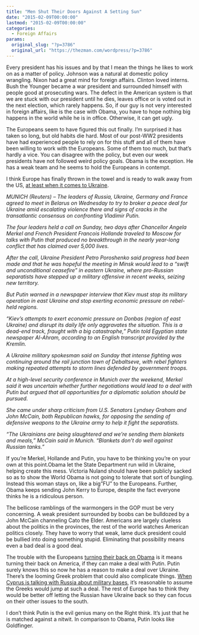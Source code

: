 ```yaml
---
title: "Men Shut Their Doors Against A Setting Sun"
date: "2015-02-09T00:00:00"
lastmod: "2015-02-09T00:00:00"
categories:
  - Foreign Affairs
params:
  original_slug: "?p=3786"
  original_url: "https://thezman.com/wordpress/?p=3786"
---
```


Every president has his issues and by that I mean the things he likes to
work on as a matter of policy. Johnson was a natural at domestic policy
wrangling. Nixon had a great mind for foreign affairs. Clinton loved
interns. Bush the Younger became a war president and surrounded himself
with people good at prosecuting wars. The defect in the American system
is that we are stuck with our president until he dies, leaves office or
is voted out in the next election, which rarely happens. So, if our guy
is not very interested in foreign affairs, like is the case with Obama,
you have to hope nothing big happens in the world while he is in office.
Otherwise, it can get ugly.

The Europeans seem to have figured this out finally. I’m surprised it
has taken so long, but old habits die hard. Most of our post-WW2
presidents have had experienced people to rely on for this stuff and all
of them have been willing to work with the Europeans. Some of them too
much, but that’s hardly a vice. You can disagree with the policy, but
even our week presidents have not followed weird policy goals. Obama is
the exception. He has a weak team and he seems to hold the Europeans in
contempt.

I think Europe has finally thrown in the towel and is ready to walk away
from the US, <a
href="https://ca.news.yahoo.com/leaders-scramble-avert-dramatic-spiral-ukraine-143455277--sector.html"
rel="noopener" target="_blank">at least when it comes to Ukraine</a>.

*MUNICH (Reuters) – The leaders of Russia, Ukraine, Germany and France
agreed to meet in Belarus on Wednesday to try to broker a peace deal for
Ukraine amid escalating violence there and signs of cracks in the
transatlantic consensus on confronting Vladimir Putin.*

*The four leaders held a call on Sunday, two days after Chancellor
Angela Merkel and French President Francois Hollande traveled to Moscow
for talks with Putin that produced no breakthrough in the nearly
year-long conflict that has claimed over 5,000 lives.*

*After the call, Ukraine President Petro Poroshenko said progress had
been made and that he was hopeful the meeting in Minsk would lead to a
“swift and unconditional ceasefire” in eastern Ukraine, where
pro-Russian separatists have stepped up a military offensive in recent
weeks, seizing new territory.*

*But Putin warned in a newspaper interview that Kiev must stop its
military operation in east Ukraine and stop exerting economic pressure
on rebel-held regions.*

*“Kiev’s attempts to exert economic pressure on Donbas (region of east
Ukraine) and disrupt its daily life only aggravates the situation. This
is a dead-end track, fraught with a big catastrophe,” Putin told
Egyptian state newspaper Al-Ahram, according to an English transcript
provided by the Kremlin.*

*A Ukraine military spokesman said on Sunday that intense fighting was
continuing around the rail junction town of Debaltseve, with rebel
fighters making repeated attempts to storm lines defended by government
troops.*

*At a high-level security conference in Munich over the weekend, Merkel
said it was uncertain whether further negotiations would lead to a deal
with Putin but argued that all opportunities for a diplomatic solution
should be pursued.*

*She came under sharp criticism from U.S. Senators Lyndsey Graham and
John McCain, both Republican hawks, for opposing the sending of
defensive weapons to the Ukraine army to help it fight the separatists.*

*“The Ukrainians are being slaughtered and we’re sending them blankets
and meals,” McCain said in Munich. “Blankets don’t do well against
Russian tanks.”*

If you’re Merkel, Hollande and Putin, you have to be thinking you’re on
your own at this point.Obama let the State Department run wild in
Ukraine, helping create this mess. Victoria Nuland should have been
publicly sacked so as to show the World Obama is not going to tolerate
that sort of bungling. Instead this woman stays on, like a big”FU” to
the Europeans. Further, Obama keeps sending John Kerry to Europe,
despite the fact everyone thinks he is a ridiculous person.

The bellicose ramblings of the warmongers in the GOP must be very
concerning. A weak president surrounded by boobs can be bulldozed by a
John McCain channeling Cato the Elder. Americans are largely clueless
about the politics in the provinces, the rest of the world watches
American politics closely. They have to worry that weak, lame duck
president could be bullied into doing something stupid. Eliminating that
possibility means even a bad deal is a good deal.

The trouble with the Europeans <a
href="http://www.telegraph.co.uk/news/worldnews/europe/ukraine/11397217/Fears-of-Western-split-over-Ukraine-as-Germany-rebuffs-American-threat-to-send-weapons.html"
rel="noopener" target="_blank">turning their back on Obama</a> is it
means turning their back on America, if they can make a deal with Putin.
Putin surely knows this so now he has a reason to make a deal over
Ukraine. There’s the looming Greek problem that could also complicate
things. <a
href="http://www.businessinsider.com/russia-military-agreement-in-cyprus-2015-2"
rel="noopener" target="_blank">When Cyprus is talking with Russia about
military bases</a>, it’s reasonable to assume the Greeks would jump at
such a deal. The rest of Europe has to think they would be better off
letting the Russian have Ukraine back so they can focus on their other
issues to the south.

I don’t think Putin is the evil genius many on the Right think. It’s
just that he is matched against a nitwit. In comparison to Obama, Putin
looks like Goldfinger.
